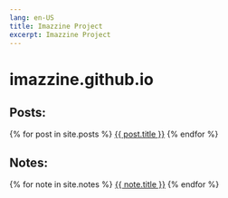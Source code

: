 ```yaml
---
lang: en-US
title: Imazzine Project
excerpt: Imazzine Project
---
```


# imazzine.github.io

## Posts:

{% for post in site.posts %}
  <a href="{{ post.url }}">{{ post.title }}</a>
{% endfor %}

## Notes:

{% for note in site.notes %}
  <a href="{{ note.url }}">{{ note.title }}</a>
{% endfor %}